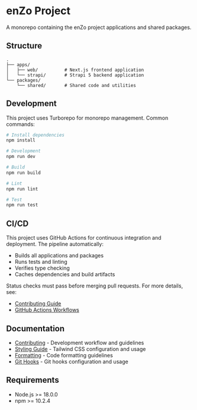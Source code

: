 # enZo Project

A monorepo containing the enZo project applications and shared packages.

## Structure

```
.
├── apps/
│   ├── web/          # Next.js frontend application
│   └── strapi/       # Strapi 5 backend application
└── packages/
    └── shared/       # Shared code and utilities
```

## Development

This project uses Turborepo for monorepo management. Common commands:

```bash
# Install dependencies
npm install

# Development
npm run dev

# Build
npm run build

# Lint
npm run lint

# Test
npm run test
```

## CI/CD

This project uses GitHub Actions for continuous integration and deployment. The pipeline
automatically:

- Builds all applications and packages
- Runs tests and linting
- Verifies type checking
- Caches dependencies and build artifacts

Status checks must pass before merging pull requests. For more details, see:

- [Contributing Guide](docs/CONTRIBUTING.md#ci-cd-pipeline)
- [GitHub Actions Workflows](.github/workflows)

## Documentation

- [Contributing](docs/CONTRIBUTING.md) - Development workflow and guidelines
- [Styling Guide](docs/styling.md) - Tailwind CSS configuration and usage
- [Formatting](docs/formatting.md) - Code formatting guidelines
- [Git Hooks](docs/hooks.md) - Git hooks configuration and usage

## Requirements

- Node.js >= 18.0.0
- npm >= 10.2.4
